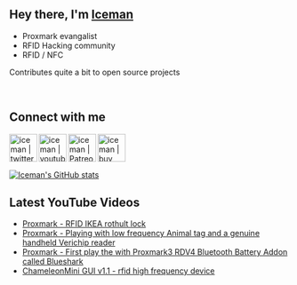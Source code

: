 ## Hey there,  I'm [Iceman][website]

- Proxmark evangalist
- RFID Hacking community 
- RFID / NFC 

Contributes quite a bit to open source projects

<br />

## Connect with me

[<img align="left" alt="iceman | twitter" width="50px" src="https://simpleicons.org/icons/twitter.svg" />][twitter]
[<img align="left" alt="iceman | youtube" width="50px" src="https://simpleicons.org/icons/youtube.svg" />][youtube]
[<img align="left" alt="iceman | Patreon" width="50px" src="https://simpleicons.org/icons/patreon.svg" />][patreon]
[<img align="left" alt="iceman | buy me a coffe" width="50px" src="https://simpleicons.org/icons/buymeacoffee.svg" />][buymeacoffee]

<br /><br /><br />

[![Iceman's GitHub stats](https://github-readme-stats.vercel.app/api?username=iceman1001&show_icons=true&theme=calm)](https://github.com/anuraghazra/github-readme-stats)


## Latest YouTube Videos
<!-- YOUTUBE:START -->
- [Proxmark - RFID IKEA rothult lock](https://www.youtube.com/watch?v=tcBZ4KbQ2uQ)
- [Proxmark - Playing with low frequency Animal tag and a genuine handheld  Verichip reader](https://www.youtube.com/watch?v=iQhh1V6UaAQ)
- [Proxmark - First play the with Proxmark3 RDV4  Bluetooth Battery Addon called Blueshark](https://www.youtube.com/watch?v=TksMrf1vP5E)
- [ChameleonMini GUI v1.1 - rfid high frequency device](https://www.youtube.com/watch?v=yHpifkB25HM)
<!-- YOUTUBE:END -->

[website]: https://www.icedev.se
[twitter]: https://twitter.com/herrmann1001
[youtube]: https://www.youtube.com/c/ChrisHerrmann1001
[patreon]: https://www.patreon.com/iceman1001
[buymeacoffee]: https://www.buymeacoffee.com/iceman
